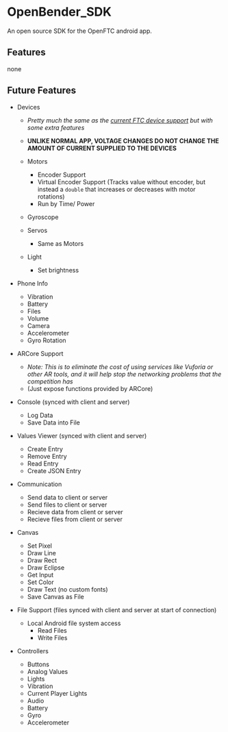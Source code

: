 # OpenBender_SDK
An open source SDK for the OpenFTC android app.

## Features
none

## Future Features
- Devices
  - *Pretty much the same as the [current FTC device support](https://ftctechnh.github.io/ftc_app/doc/javadoc/index.html) but with some extra features*
  - __UNLIKE NORMAL APP, VOLTAGE CHANGES DO NOT CHANGE THE AMOUNT OF CURRENT SUPPLIED TO THE DEVICES__
  - Motors
    - Encoder Support
    - Virtual Encoder Support (Tracks value without encoder, but instead a `double` that increases or decreases with motor rotations)
    - Run by Time/ Power
  
  - Gyroscope
  - Servos
    - Same as Motors
  - Light
    - Set brightness
  
- Phone Info
  - Vibration
  - Battery
  - Files
  - Volume
  - Camera
  - Accelerometer
  - Gyro Rotation

- ARCore Support
  - _Note: This is to eliminate the cost of using services like Vuforia or other AR tools, and it will help stop the networking problems that the competition has_
  - (Just expose functions provided by ARCore)

- Console (synced with client and server)
  - Log Data
  - Save Data into File

- Values Viewer (synced with client and server)
  - Create Entry
  - Remove Entry
  - Read Entry
  - Create JSON Entry

- Communication
  - Send data to client or server
  - Send files to client or server
  - Recieve data from client or server
  - Recieve files from client or server

- Canvas
  - Set Pixel
  - Draw Line
  - Draw Rect
  - Draw Eclipse
  - Get Input
  - Set Color
  - Draw Text (no custom fonts)
  - Save Canvas as File
  
- File Support (files synced with client and server at start of connection)
  - Local Android file system access
    - Read Files
    - Write Files

- Controllers
  - Buttons
  - Analog Values
  - Lights
  - Vibration
  - Current Player Lights 
  - Audio
  - Battery
  - Gyro
  - Accelerometer
